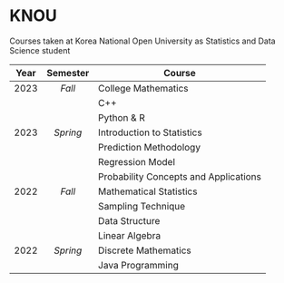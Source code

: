 # KNOU
Courses taken at Korea National Open University as Statistics and Data Science student


|Year|Semester|Course|
|---|:---:|---|
|2023|*Fall*|College Mathematics|
|||C++|
|||Python & R|
|2023|*Spring*|Introduction to Statistics|
|||Prediction Methodology|
|||Regression Model|
|||Probability Concepts and Applications|
|2022|*Fall*|Mathematical Statistics|
|||Sampling Technique|
|||Data Structure|
|||Linear Algebra|
|2022|*Spring*|Discrete Mathematics|
|||Java Programming|
